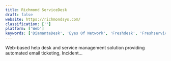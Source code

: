 ```yaml
---
title: Richmond ServiceDesk
draft: false 
website: https://richmondsys.com/
classification: ['']
platform: ['Web']
keywords: ['DiamanteDesk', 'Eyes Of Network', 'Freshdesk', 'Freshservice', 'GetSatisfaction', 'HEAT Software', 'InvGate Service Desk', 'JitBit Helpdesk', 'LAN Desk Management Suite', 'LogMeIn', 'Microsoft Operations Management Suite', 'OTRS ITSM', 'Salesforce Service Cloud', 'Spiceworks Help Desk', 'UserVoice', 'Web Help Desk', 'glpi-project.org GLPI', 'osTicket']
---
```

Web-based help desk and service management solution providing automated email ticketing, Incident...